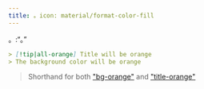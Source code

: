```yaml
---
title: 。icon: material/format-color-fill
---
```


。:“。”

```md
> [!tip|all-orange] Title will be orange
> The background color will be orange
```
> Shorthand for both ["bg-orange"](../bg-styling/page-8.md)
> and ["title-orange"](../title-styling/page-8.md)

